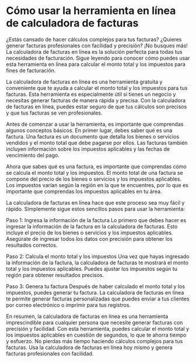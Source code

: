 Cómo usar la herramienta en línea de calculadora de facturas
============================================================

¿Estás cansado de hacer cálculos complejos para tus facturas? ¿Quieres generar facturas profesionales con facilidad y precisión? ¡No busques más! La calculadora de facturas en línea es la solución perfecta para todas tus necesidades de facturación. Sigue leyendo para conocer cómo puedes usar esta herramienta en línea para calcular el monto total y los impuestos para fines de facturación.

La calculadora de facturas en línea es una herramienta gratuita y conveniente que te ayuda a calcular el monto total y los impuestos para tus facturas. Esta herramienta es especialmente útil si tienes un negocio y necesitas generar facturas de manera rápida y precisa. Con la calculadora de facturas en línea, puedes estar seguro de que tus cálculos son precisos y que tus facturas se ven profesionales.

Antes de comenzar a usar la herramienta, es importante que comprendas algunos conceptos básicos. En primer lugar, debes saber qué es una factura. Una factura es un documento que detalla los bienes o servicios vendidos y el monto total que debe pagarse por ellos. Las facturas también incluyen información sobre los impuestos aplicables y las fechas de vencimiento del pago.

Ahora que sabes qué es una factura, es importante que comprendas cómo se calcula el monto total y los impuestos. El monto total de una factura se compone del precio de los bienes o servicios y los impuestos aplicables. Los impuestos varían según la región en la que te encuentres, por lo que es importante que comprendas los impuestos aplicables en tu área.

La calculadora de facturas en línea hace que este proceso sea muy fácil y rápido. Simplemente sigue estos sencillos pasos para usar la herramienta:

Paso 1: Ingresa la información de la factura Lo primero que debes hacer es ingresar la información de la factura en la calculadora de facturas. Esto incluye el precio de los bienes o servicios y los impuestos aplicables. Asegúrate de ingresar todos los datos con precisión para obtener los resultados correctos.

Paso 2: Calcula el monto total y los impuestos Una vez que hayas ingresado la información de la factura, la calculadora de facturas te mostrará el monto total y los impuestos aplicables. Puedes ajustar los impuestos según tu región para obtener resultados precisos.

Paso 3: Genera tu factura Después de haber calculado el monto total y los impuestos, puedes generar tu factura. La calculadora de facturas en línea te permite generar facturas personalizadas que puedes enviar a tus clientes por correo electrónico o imprimir para tus registros.

En resumen, la calculadora de facturas en línea es una herramienta imprescindible para cualquier persona que necesite generar facturas con precisión y facilidad. Con esta herramienta, puedes calcular el monto total y los impuestos aplicables en cuestión de segundos, lo que te ahorra tiempo y esfuerzo. No pierdas más tiempo haciendo cálculos complejos para tus facturas. Usa la calculadora de facturas en línea hoy mismo y genera facturas profesionales con facilidad.